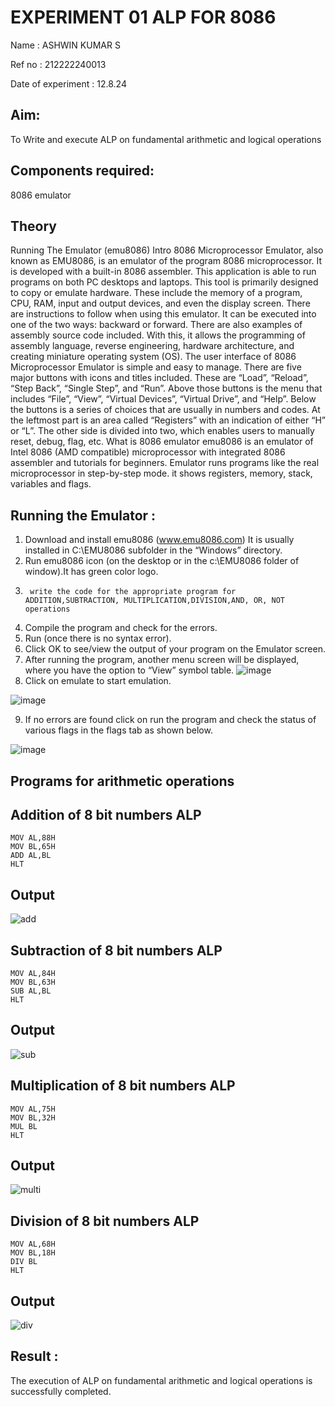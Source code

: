 # EXPERIMENT 01 ALP FOR 8086
Name : ASHWIN KUMAR S

Ref no : 212222240013

Date of experiment : 12.8.24

## Aim:
To Write and execute ALP on fundamental arithmetic and logical operations
## Components required:
 8086  emulator 
## Theory 
Running The Emulator (emu8086) Intro 8086 Microprocessor Emulator, also known as EMU8086, is an emulator of the program 8086 microprocessor. It is developed with a built-in 8086 assembler. This application is able to run programs on both PC desktops and laptops. This tool is primarily designed to copy or emulate hardware. These include the memory of a program, CPU, RAM, input and output devices, and even the display screen. There are instructions to follow when using this emulator. It can be executed into one of the two ways: backward or forward. There are also examples of assembly source code included. With this, it allows the programming of assembly language, reverse engineering, hardware architecture, and creating miniature operating system (OS). The user interface of 8086 Microprocessor Emulator is simple and easy to manage. There are five major buttons with icons and titles included. These are “Load”, “Reload”, “Step Back”, “Single Step”, and “Run”. Above those buttons is the menu that includes “File”, “View”, “Virtual Devices”, “Virtual Drive”, and “Help”. Below the buttons is a series of choices that are usually in numbers and codes. At the leftmost part is an area called “Registers” with an indication of either “H” or “L”. The other side is divided into two, which enables users to manually reset, debug, flag, etc. What is 8086 emulator emu8086 is an emulator of Intel 8086 (AMD compatible) microprocessor with integrated 8086 assembler and tutorials for beginners. Emulator runs programs like the real microprocessor in step-by-step mode. it shows registers, memory, stack, variables and flags.

 ## Running the Emulator :
1.	Download and install emu8086 (www.emu8086.com) It is usually installed in C:\EMU8086 subfolder in the “Windows” directory.
2.	Run  emu8086 icon (on the desktop or in the c:\EMU8086 folder of window).It has green color logo.  
3.		write the code for the appropriate program for ADDITION,SUBTRACTION, MULTIPLICATION,DIVISION,AND, OR, NOT operations 
4.	 Compile the program and check for the errors.
5.	Run (once there is no syntax error).
6.	Click OK to see/view the output of your program on the Emulator screen. 
7.	After running the program, another menu screen will be displayed, where you have the option to “View” symbol table.
![image](https://user-images.githubusercontent.com/36288975/189273263-d65baae9-4b8f-4723-afb3-c0ffa4052b04.png)
8.	Click on emulate to start emulation.
   
![image](https://user-images.githubusercontent.com/36288975/189273273-9bb36ec1-e2e8-4892-8d35-37707332bfdc.png)

9.	If no errors are found click on run the program and check the status of various flags in the flags tab as shown below.

![image](https://user-images.githubusercontent.com/36288975/189273277-113a2a33-4a40-4ff8-95a5-ecd3a1f504fe.png)

## Programs for arithmetic  operations

## Addition  of 8 bit numbers ALP 
```assembly
MOV AL,88H
MOV BL,65H
ADD AL,BL
HLT
```
## Output  

![add](https://github.com/user-attachments/assets/103c90dd-cba4-41c4-9ffa-d97878456e3d)


## Subtraction  of 8 bit numbers  ALP 
```assembly
MOV AL,84H
MOV BL,63H
SUB AL,BL
HLT
```
## Output  

![sub](https://github.com/user-attachments/assets/aa2f512e-bb55-4d94-b35e-8e3412dc024a)


## Multiplication of 8 bit numbers  ALP
```assembly
MOV AL,75H
MOV BL,32H
MUL BL
HLT
```
## Output  
![multi](https://github.com/user-attachments/assets/a45c0711-3916-4b8d-a18e-90dc49ee9c05)


## Division of 8 bit numbers  ALP
```assembly
MOV AL,68H
MOV BL,18H
DIV BL
HLT
```
## Output  
![div](https://github.com/user-attachments/assets/15a4f643-3824-4483-9b55-6902c8928ccc)



## Result :

The execution of ALP on fundamental arithmetic and logical operations is successfully completed.








